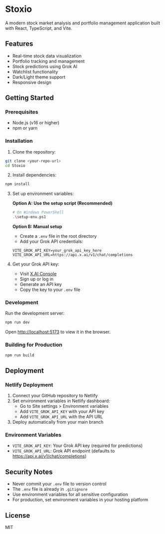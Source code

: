 # Stoxio

A modern stock market analysis and portfolio management application built with React, TypeScript, and Vite.

## Features

- Real-time stock data visualization
- Portfolio tracking and management
- Stock predictions using Grok AI
- Watchlist functionality
- Dark/Light theme support
- Responsive design

## Getting Started

### Prerequisites

- Node.js (v16 or higher)
- npm or yarn

### Installation

1. Clone the repository:
```bash
git clone <your-repo-url>
cd Stoxio
```

2. Install dependencies:
```bash
npm install
```

3. Set up environment variables:
   
   **Option A: Use the setup script (Recommended)**
   ```bash
   # On Windows PowerShell
   .\setup-env.ps1
   ```
   
   **Option B: Manual setup**
   - Create a `.env` file in the root directory
   - Add your Grok API credentials:
   ```env
   VITE_GROK_API_KEY=your_grok_api_key_here
   VITE_GROK_API_URL=https://api.x.ai/v1/chat/completions
   ```

4. Get your Grok API key:
   - Visit [X.AI Console](https://console.x.ai/)
   - Sign up or log in
   - Generate an API key
   - Copy the key to your `.env` file

### Development

Run the development server:
```bash
npm run dev
```

Open [http://localhost:5173](http://localhost:5173) to view it in the browser.

### Building for Production

```bash
npm run build
```

## Deployment

### Netlify Deployment

1. Connect your GitHub repository to Netlify
2. Set environment variables in Netlify dashboard:
   - Go to Site settings > Environment variables
   - Add `VITE_GROK_API_KEY` with your API key
   - Add `VITE_GROK_API_URL` with the API URL
3. Deploy automatically from your main branch

### Environment Variables

- `VITE_GROK_API_KEY`: Your Grok API key (required for predictions)
- `VITE_GROK_API_URL`: Grok API endpoint (defaults to https://api.x.ai/v1/chat/completions)

## Security Notes

- Never commit your `.env` file to version control
- The `.env` file is already in `.gitignore`
- Use environment variables for all sensitive configuration
- For production, set environment variables in your hosting platform

## License

MIT

